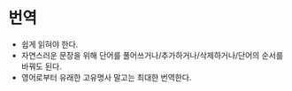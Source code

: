 # 번역

* 쉽게 읽혀야 한다.
* 자연스러운 문장을 위해 단어를 풀어쓰거나/추가하거나/삭제하거나/단어의 순서를 바꿔도 된다.
* 영어로부터 유래한 고유명사 말고는 최대한 번역한다.